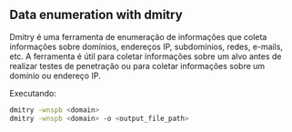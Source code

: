 ## Data enumeration with dmitry

Dmitry é uma ferramenta de enumeração de informações que coleta informações sobre domínios, endereços IP, subdomínios, redes, e-mails, etc. A ferramenta é útil para coletar informações sobre um alvo antes de realizar testes de penetração ou para coletar informações sobre um domínio ou endereço IP.

Executando:

```bash
dmitry -wnspb <domain>
dmitry -wnspb <domain> -o <output_file_path>
```

